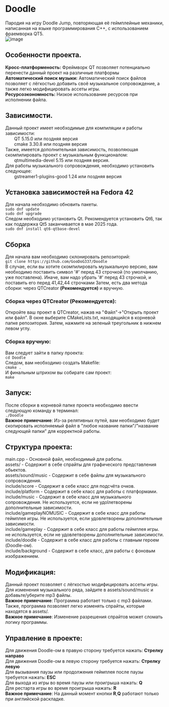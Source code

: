 # Doodle
Пародия на игру Doodle Jump, повторяющая её геймплейные механики, написанная на языке программирования C++, с использованием фраемворка QT5. <br>
![image](https://github.com/user-attachments/assets/2b3aedcc-068e-4641-91ac-4c0612d2ff64)

## Особенности проекта.
**Кросс-платформеность:** Фреймворк QT позволяет потенциально перенести данный проект на различные платформы<br>
**Автоматический поиск музыки:** Автоматический поиск файлов позволяет с лёгкостью добавить своё музыкальное сопровождение, а также легко модифицировать ассеты игры.<br>
**Ресурсоэкономность:** Низкое использование ресурсов при исполнении файла.

## Зависимости.
Данный проект имеет необходимые для компиляции и работы зависимости:<br>
&emsp;&emsp;QT 5.15.0 или поздняя версия<br>
&emsp;&emsp;cmake 3.30.8 или поздняя версия<br>
Также, имеется дополнительная зависимость, позволяющая скомпилировать проект с музыкальным функционалом:<br>
&emsp;&emsp;qtmultimedia-devel 5.15 или поздняя версия.<br>
Для работы музыкального сопровождения, необходимо установить следующее:<br>
&emsp;&emsp;gstreamer1-plugins-good 1.24 или поздняя версия

## Установка зависимостей на Fedora 42
Для начала необходимо обновить пакеты.<br>
`sudo dnf update`<br>
`sudo dnf upgrade`<br>
Следом необходимо установить Qt. Рекомендуется установить Qt6, так как поддержка Qt5 заканчивается в мае 2025 года.<br>
`sudo dnf install qt6-qtbase-devel`<br>
<!--**Желательно:** Если вы хотите скомпилировать программу с музыкальным функционалом, необходимо установить модуль Multimedia для Qt6, а также дополнительные модули для CMake<br>
`sudo dnf install qt6-qtmultimedia extra-cmake-modules`<br>-->
## Сборка
Для начала вам необходимо склонировать репозиторий:<br>
`git clone https://github.com/GooDoG337/Doodle`<br>
В случае, если вы хотите скомпилировать музыкальную версию, вам необходимо поставить cимвол '#' перед 43 строчкой (по умолчанию, уже поставлена). Иначе, вам надо убрать '#' перед 43 строчкой, и поставить его перед 41,42,44 строчками
Затем, есть два метода сборки: через QTCreator **(Рекомендуется)** и вручную.
### Сборка через QTCreator **(Рекомендуется)**:
Откройте ваш проект в QTCreator, нажав на "Файл"->"Открыть проект или файл". В окне выберите CMakeLists.txt, находящийся в корневой папке репозитория. Затем, нажмите на зеленый треугольник в нижнем левом углу.
### Сборка вручную:
Вам следует зайти в папку проекта:<br>
`cd Doodle`<br>
Следом, вам необходимо создать Makefile:<br>
`cmake .`<br>
И финальным штрихом вы собирате сам проект:<br>
`make`

## Запуск:
После сборки в корневой папке проекта необходимо ввести следующую команду в терминал:<br>
`./Doodle`<br>
**Важное примечание**: Из-за релятивных путей, вам необходимо будет скопировать исполняемый файл в "любое название папки"/"название следующей папки" для корректной работы.
## Cтруктура проекта:
main.cpp - Основной файл, необходимый для работы.<br>
assets/ - Содержит в себе спрайты для графического представления обьектов.<br>
assets/sound/music - Содержит в себе файлы для музыкального сопровождения.<br>
include/score - Содержит в себе класс для подсчёта очков.<br>
include/platform - Содержит в себе класс для работы с платформами.<br>
include/music - Содержит в себе класс для музыкального сопровождения. Не используется, если не удоlлетворены дополнительные зависимости.<br>
include/gameplayNOMUSIC - Содержит в себе класс для работы геймплея игры. Не используется, если удовлетворены дополнительные зависимости.<br>
include/gameplay - Содержит в себе класс для работы геймплея игры. не используется, если не удовлетворены дополнительные зависимости. <br>
include/doodle - Содержит в себе класс для работы с главным героем (Doodle-ом).<br>
include/background - Содержит в себе класс, для работы с фоновым изображением.
## Модификация:
Данный проект позволяет с лёгкостью модифицировать ассеты игры.<br>
Для изменения музыкального ряда, зайдите в assets/sound/music и добавьте/уберите mp3 файлы. <br>
**Важное примечание**: Программа работает только с mp3 файлами.<br>
Также, программа позволяет легко изменять спрайты, которые находятся в assets/.<br> 
**Важное примечание**: Изменение разрешения спрайтов может сломать логику программы.

## Управление в проекте:
Для движения Doodle-ом в правую сторону требуется нажать: **Стрелку направо** <br> 
Для движения Doodle-ом в левую сторону требуется нажать: **Стрелку левую** <br> 
Для вызывания паузы или продолжения геймплея после паузы требуется нажать: **ESC** <br> 
Для выхода из игры во время паузы или проигрыша нажать: **Q** <br>
Для рестарта игры во время проигрыша нажать: **R** <br>
**Важное примечание**: На данный момент кнопки **R**,**Q** работают только при английской раскладке.<br><br>


